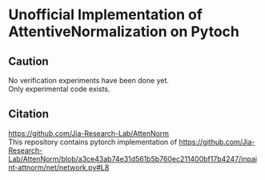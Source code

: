 # Unofficial Implementation of AttentiveNormalization on Pytoch  
## Caution  
No verification experiments have been done yet.  
Only experimental code exists.  

## Citation  
https://github.com/Jia-Research-Lab/AttenNorm  
This repository contains pytorch implementation of https://github.com/Jia-Research-Lab/AttenNorm/blob/a3ce43ab74e31d561b5b760ec211400bf17b4247/inpaint-attnorm/net/network.py#L8
